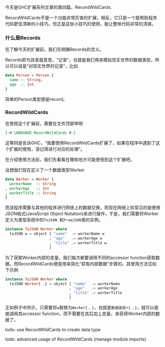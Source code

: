 今天是GHC扩展系列文章的第四篇，RecordWildCards. 

RecordWildCards不是一个功能非常厉害的扩展，相反，它只是一个能帮助程序代码更佳清晰的小技巧。但正是这些小技巧的使用，能让整体代码非常的清爽。

### 什么是Records

在了解今天的扩展前，我们先明确Records的含义。

Records即为其表面意思，“记录”，也就是我们用来模拟现实世界的数据类型，所以可以说是“对现实世界的记录”，比如

```haskell
data Person = Person {
  name :: String, 
  age  :: Int 
}
```

简单的Person类型便是record。



### RecordWildCards

在使用这个扩展前，需要在文件顶部申明

```haskell
{-# LANGUAGE RecordWildCards #-}
```

这等同是告诉GHC，“我要使用RecordWildCards扩展了，如果在程序中遇到了这个扩展的使用，请记得进行对应的处理“。

在介绍使用方法前，我们先看看在哪些地方可能使用到这个扩展吧。



设想我们现在定义了一个数据类型Worker 

```haskell
data Worker = Worker {
  workerName  :: String
, workerAge   :: Int
, workerTitle :: String
}
```

而该程序需要与其他的程序进行网络上的数据交换，而现在网络上较常见的是使用JSON格式(JavaScript Object Notation)来进行操作，于是，我们需要将Worker定义为类型系统中的`ToJSON `和`FromJSON`类的实例。

```haskell
instance ToJSON Worker where
  toJSON w = object [ "name"  .= workerName w
                    , "age"   .= workerAge w  
                    , "title" .= workerTitle w 
                    ]
```

为了获取Worker内部的变量，我们每次都要调用不同的accessor function获取数据。而RecordWildCards便是用来简化“获取内部数据”步骤的。其使用方法见如下示例

```haskell
instance ToJSON Worker where 
  toJSON Worker{..} = object [ "name"  .= workerName
  						     , "age"   .= workerAge 
  						     , "title" .= workerTitle 
  						     ]
```

正如例子中所示，只需要将`w`替换为`Worker{..}`，也就是`数据类型+{..}`，就可以直接调用其accessor function，而不需要在其后加上变量，来获得Worker内部的数据了。



todo: use RecordWildCards to create data type 

todo: advanced usage of RecordWildCards (manage module imports)


